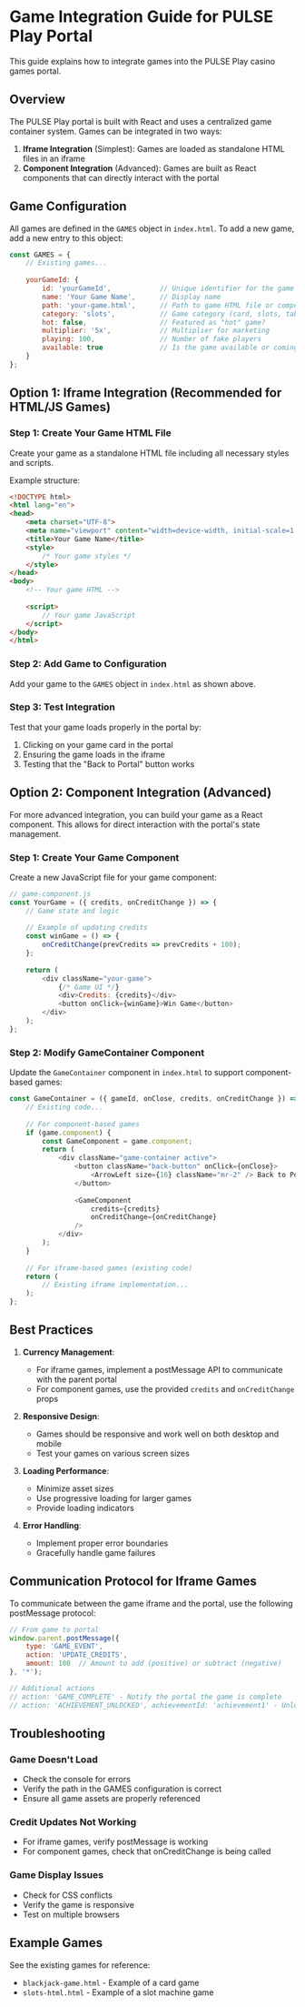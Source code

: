 # Game Integration Guide for PULSE Play Portal

This guide explains how to integrate games into the PULSE Play casino games portal.

## Overview

The PULSE Play portal is built with React and uses a centralized game container system. Games can be integrated in two ways:

1. **Iframe Integration** (Simplest): Games are loaded as standalone HTML files in an iframe
2. **Component Integration** (Advanced): Games are built as React components that can directly interact with the portal

## Game Configuration

All games are defined in the `GAMES` object in `index.html`. To add a new game, add a new entry to this object:

```javascript
const GAMES = {
    // Existing games...
    
    yourGameId: {
        id: 'yourGameId',            // Unique identifier for the game
        name: 'Your Game Name',      // Display name
        path: 'your-game.html',      // Path to game HTML file or component
        category: 'slots',           // Game category (card, slots, table, etc.)
        hot: false,                  // Featured as "hot" game?
        multiplier: '5x',            // Multiplier for marketing
        playing: 100,                // Number of fake players
        available: true              // Is the game available or coming soon?
    }
};
```

## Option 1: Iframe Integration (Recommended for HTML/JS Games)

### Step 1: Create Your Game HTML File

Create your game as a standalone HTML file including all necessary styles and scripts. 

Example structure:

```html
<!DOCTYPE html>
<html lang="en">
<head>
    <meta charset="UTF-8">
    <meta name="viewport" content="width=device-width, initial-scale=1.0">
    <title>Your Game Name</title>
    <style>
        /* Your game styles */
    </style>
</head>
<body>
    <!-- Your game HTML -->
    
    <script>
        // Your game JavaScript
    </script>
</body>
</html>
```

### Step 2: Add Game to Configuration

Add your game to the `GAMES` object in `index.html` as shown above.

### Step 3: Test Integration

Test that your game loads properly in the portal by:
1. Clicking on your game card in the portal
2. Ensuring the game loads in the iframe
3. Testing that the "Back to Portal" button works

## Option 2: Component Integration (Advanced)

For more advanced integration, you can build your game as a React component. This allows for direct interaction with the portal's state management.

### Step 1: Create Your Game Component

Create a new JavaScript file for your game component:

```javascript
// game-component.js
const YourGame = ({ credits, onCreditChange }) => {
    // Game state and logic
    
    // Example of updating credits
    const winGame = () => {
        onCreditChange(prevCredits => prevCredits + 100);
    };
    
    return (
        <div className="your-game">
            {/* Game UI */}
            <div>Credits: {credits}</div>
            <button onClick={winGame}>Win Game</button>
        </div>
    );
};
```

### Step 2: Modify GameContainer Component

Update the `GameContainer` component in `index.html` to support component-based games:

```javascript
const GameContainer = ({ gameId, onClose, credits, onCreditChange }) => {
    // Existing code...
    
    // For component-based games
    if (game.component) {
        const GameComponent = game.component;
        return (
            <div className="game-container active">
                <button className="back-button" onClick={onClose}>
                    <ArrowLeft size={16} className="mr-2" /> Back to Portal
                </button>
                
                <GameComponent 
                    credits={credits}
                    onCreditChange={onCreditChange}
                />
            </div>
        );
    }
    
    // For iframe-based games (existing code)
    return (
        // Existing iframe implementation...
    );
};
```

## Best Practices

1. **Currency Management**: 
   - For iframe games, implement a postMessage API to communicate with the parent portal
   - For component games, use the provided `credits` and `onCreditChange` props

2. **Responsive Design**:
   - Games should be responsive and work well on both desktop and mobile
   - Test your games on various screen sizes

3. **Loading Performance**:
   - Minimize asset sizes
   - Use progressive loading for larger games
   - Provide loading indicators

4. **Error Handling**:
   - Implement proper error boundaries
   - Gracefully handle game failures

## Communication Protocol for Iframe Games

To communicate between the game iframe and the portal, use the following postMessage protocol:

```javascript
// From game to portal
window.parent.postMessage({
    type: 'GAME_EVENT',
    action: 'UPDATE_CREDITS',
    amount: 100  // Amount to add (positive) or subtract (negative)
}, '*');

// Additional actions
// action: 'GAME_COMPLETE' - Notify the portal the game is complete
// action: 'ACHIEVEMENT_UNLOCKED', achievementId: 'achievement1' - Unlock an achievement
```

## Troubleshooting

### Game Doesn't Load
- Check the console for errors
- Verify the path in the GAMES configuration is correct
- Ensure all game assets are properly referenced

### Credit Updates Not Working
- For iframe games, verify postMessage is working
- For component games, check that onCreditChange is being called

### Game Display Issues
- Check for CSS conflicts
- Verify the game is responsive
- Test on multiple browsers

## Example Games

See the existing games for reference:
- `blackjack-game.html` - Example of a card game
- `slots-html.html` - Example of a slot machine game